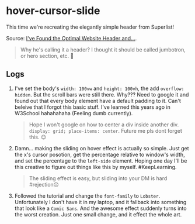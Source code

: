 # hover-cursor-slide

This time we're recreating the elegantly simple header from Superlist!

Source: [I've Found the Optimal Website Header and...](https://www.youtube.com/watch?v=zGKNMm4L-r4).

> Why he's calling it a header? I thought it should be called jumbotron, or hero section, etc. 🤔

## Logs

1. I've set the body's `width: 100vw` and `height: 100vh`, the add `overflow: hidden`. But the scroll bars were still there. Why??? Need to google it and found out that every body element have a default padding to it. Can't beleive that I forgot this basic stuff. I've learned this years ago in W3School hahahahaha (Feeling dumb currently).

   > Hope I won't google on how to center a div inside another div. `display: grid; place-items: center`. Future me pls dont forget this. 😉

2. Damn... making the sliding on hover effect is actually so simple. Just get the x's cursor posotion, get the percentage relative to window's width, and set the percentage to the `left-side` element. Hoping one day I'll be this creative to figure out things like this by myself. #KeepLearning.

   > The sliding effect is easy, but sliding into your DM is hard #rejection😢

3. Followed the tutorial and change the `font-family` to `Lobster`. Unfortunately I don't have it in my laptop, and it fallback into something that look like a `Comic Sans`. And the awesome effect suddenly turns into the worst creation. Just one small change, and it effect the whole art.

